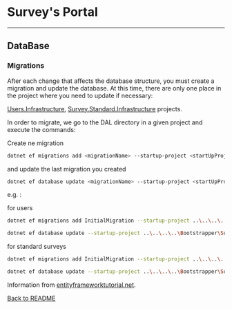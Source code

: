 Survey's Portal
================================
--------------------------------

## DataBase

### Migrations

<p>After each change that affects the database structure, you must create a migration and update the database.
At this time, there are only one place in the project where you need to update if necessary:

[Users.Infrastructure](../Backend/Modules/Users/SurveysPortal.Modules.Users.Infrastructure), 
[Survey.Standard.Infrastructure](../Backend/Modules/Surveys/Standard/SurveysPortal.Modules.Surveys.Standard.Infrastructure)
 projects.</p>
<p>In order to migrate, we go to the DAL directory in a given project and execute the commands:</p>

Create ne migration
```bash
dotnet ef migrations add <migrationName> --startup-project <startUpProjectName> --project <proejctName> --context <contextName>
```

<p>and update the last migration you created</p>

```bash
dotnet ef database update <migrationName> --startup-project <startUpProjectName> --project <proejctName> --context <contextName>
```
e.g. :

for users
```bash
dotnet ef migrations add InitialMigration --startup-project ..\..\..\..\Bootstrapper\SurveysPortal.Bootstrapper\SurveysPortal.Bootstrapper.csproj --project .\SurveysPortal.Modules.Users.Infrastructure.csproj --context UsersDbContext
```

```bash
dotnet ef database update --startup-project ..\..\..\..\Bootstrapper\SurveysPortal.Bootstrapper\SurveysPortal.Bootstrapper.csproj --project .\SurveysPortal.Modules.Users.Infrastructure.csproj --context UsersDbContext
```

for standard surveys
```bash
dotnet ef migrations add InitialMigration --startup-project ..\..\..\..\Bootstrapper\SurveysPortal.Bootstrapper\SurveysPortal.Bootstrapper.csproj --project .\SurveysPortal.Modules.Surveys.Standard.Infrastructure.csproj --context StandardSurveysDbContext 
```

```bash
dotnet ef database update --startup-project ..\..\..\..\Bootstrapper\SurveysPortal.Bootstrapper\SurveysPortal.Bootstrapper.csproj --project .\SurveysPortal.Modules.Surveys.Standard.Infrastructure.csproj --context StandardSurveysDbContext
```

Information from [entityframeworktutorial.net](https://www.entityframeworktutorial.net/efcore/cli-commands-for-ef-core-migration.aspx).


[Back to README](../../README.md)
